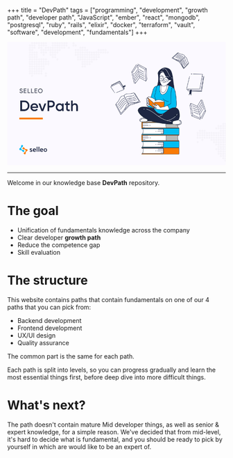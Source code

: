 +++
title = "DevPath"
tags = ["programming", "development", "growth path", "developer path", "JavaScript", "ember", "react", "mongodb", "postgresql", "ruby", "rails", "elixir", "docker", "terraform", "vault", "software", "development", "fundamentals"]
+++

![DevPath](https://github.com/Selleo/DevPath/raw/master/content/devpath.png)

----

Welcome in our knowledge base **DevPath** repository.

# The goal
- Unification of fundamentals knowledge across the company
- Clear developer **growth path**
- Reduce the competence gap
- Skill evaluation

# The structure

This website contains paths that contain fundamentals on one of our 4 paths that you can pick from:
- Backend development
- Frontend development
- UX/UI design
- Quality assurance

The common part is the same for each path.

Each path is split into levels, so you can progress gradually and learn the most essential things first, before deep dive into more difficult things.

# What's next?

The path doesn't contain mature Mid developer things, as well as senior & expert knowledge, for a simple reason. We've decided that from mid-level, it's hard to decide what is fundamental, and you should be ready to pick by yourself in which are would like to be an expert of.
